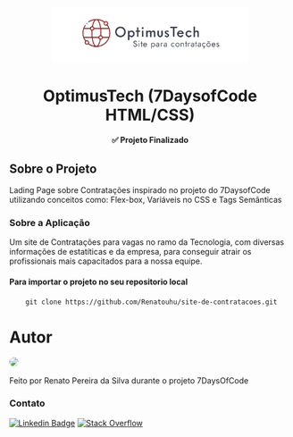 <p width="100%" align="center">
    <img width="70%" src="https://github.com/Renatouhu/Assets/blob/main/site-de-contratacoes/contratacoes-banner.png">
</p>

<h1 align="center"> OptimusTech (7DaysofCode HTML/CSS) </h1>
<h4 align="center">✅ Projeto Finalizado</h4> 

## Sobre o Projeto
Lading Page sobre Contratações inspirado no projeto do 7DaysofCode utilizando conceitos como: Flex-box, Variáveis no CSS e Tags Semânticas

### Sobre a Aplicação
Um site de Contratações para vagas no ramo da Tecnologia, com diversas informações de estatíticas e da empresa, para conseguir atrair 
os profissionais mais capacitados para a nossa equipe.

#### Para importar o projeto no seu repositorio local
~~~git 
    git clone https://github.com/Renatouhu/site-de-contratacoes.git
~~~

# Autor

<img style="border-radius: 50%;" width="100px" src="https://avatars.githubusercontent.com/u/98525200?s=400&u=f8e6816fad9bbadcba451a4f6c545565f2b79674&v=4">

Feito por Renato Pereira da Silva durante o projeto 7DaysOfCode

### Contato
[![Linkedin Badge](https://img.shields.io/badge/LinkedIn-0077B5?style=for-the-badge&logo=linkedin&logoColor=white&link=https://www.linkedin.com/in/renato-pereira-da-silva-541701245/)](https://www.linkedin.com/in/renato-pereira-da-silva-541701245/)
[![Stack Overflow](https://img.shields.io/badge/-Stackoverflow-FE7A16?style=for-the-badge&logo=stack-overflow&logoColor=white&link=https://stackoverflow.com/users/21995773/renato)](https://stackoverflow.com/users/21995773/renato)
